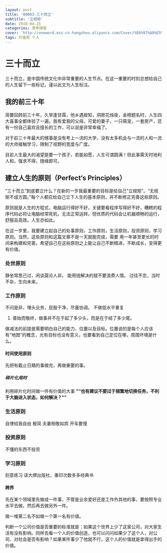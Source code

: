```yaml
---
layout: post
title: '00003-三十而立'
subtitle: '立规矩'
date: 2018-04-25
categories: 思考随笔
cover: 'http://oneword.oss-cn-hangzhou.aliyuncs.com/Cover/%E6%97%A0%E5%8D%B0%E8%89%AF%E5%93%81%20%E5%9C%B0%E5%B9%B3%E7%BA%BF3.jpg'
tags: 价值观 个人 
---
```


# 三十而立
三十而立，是中国传统文化中非常重要的人生节点。在这一重要的时刻总想给自己的人生留下一些标记，谨以此文为人生标注。
##  我的前三十年
简要回顾前三十年，久旱逢甘霖，他乡遇故知，洞房花烛夜，金榜题名时，人生四大喜事全都体验了一遍。我有爱我的父母，可爱的妻子，一只萌宠，一套房产，还有一份自己喜欢且擅长的工作，可以说是非常幸福了。

对于前三十年最大的憾事是没有考上一流的大学，没有太多机会与一流的人和一流的大师接触学习，限制了视野的宽度与广度。

目前人生最大的渴望是要一个孩子，若能如愿，人生可谓圆满！但此事需天时地利人和，强求不得，随缘即可。

## 建立人生的原则（Perfect‘s Principles）
“三十而立”到底要立什么？在新的一岁我最重要的目标是给自己“立规矩”。“无规矩不成方圆。”每个人都应给自己立下人生的基本原则，并不断修正完善这些原则。

原则就是人生的方程式，电脑运行得好不好，关键要看程序写得好不好，糟糕的程序代码必将让电脑经常死机，无法正常运转。但优质的代码会让机器顺畅的运行，舒服且高效。人生亦如此。

在这一岁里，我要建立起自己的处事原则，工作原则，生活原则，投资原则，学习原则。当然，这些原则和这篇文章不是一天就能完成，需要 用一年甚至更长的时间来构建和完善。希望自己在这些原则之上能让自己不断精进，不断成长，变得更有价值。

### 处世原则

静坐常思己过，闲谈莫论人非。
能用钱解决的就不要浪费人情。
过往不恋，当时不杂，生向未来。

### 工作原则
不问是非，埋头业务，屁股干净，尽量协调。
不做低水平重复
1. 善始而敬终，做事并不在于起了多少头，而是在于结了多少尾。

做减法的前提是需要明白自己的能力、位置以及目标。位置说的是每个人应该有“地图”的概念，光有目标也没有意义，也要看到自己定位在哪，周围环境是什么。
  
#### 时间使用原则
先把有截止日期的事做完，再做重要的事。

##### 碎片化用时
利用碎片化时间做一件有价值的大事 **"<Q>也有建议不要过于频繁地切换任务，不利于大脑进入状态，如何解决？"** 

### 生活原则
自律给我自由
极简
夫妻相敬如宾
开车要慢
### 投资原则
不懂的东西不投资
### 学习原则
刻意练习
读大牌出版社，重印次数多多经典书

#### 跨界
先在某个领域里先做成一件事，不管是业余爱好还是工作外其他的事，要按照专业水平去做。然后再去做另外一件。

做一堆第二名不如做一个第一名有价值。

判断一个公司价值是否重要的标准就是：如果这个世界上少了这家公司，对大家生活有没有影响。同样去看一个人的价值创造，也可以问问如果少了这个人，对公司、对社会是否有影响？如果某件事少了他就不行，这个人的价值就是拿得出手的价值。
